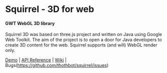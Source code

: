 Squirrel - 3D for web
=============

#### GWT WebGL 3D library ####

Squirrel 3D was based on three.js project and written on Java using Google Web Toolkit. The aim of the project is to open a door for Java developers to create 3D content for the web.
Squirrel supports (and will) WebGL render only.

[Demo](http://thothbot.github.com/squirrel/demo/) | [API Reference](http://thothbot.github.com/squirrel/docs/) | [Wiki](https://github.com/thothbot/squirrel/wiki) | Bugs(https://github.com/thothbot/squirrel/issues)


